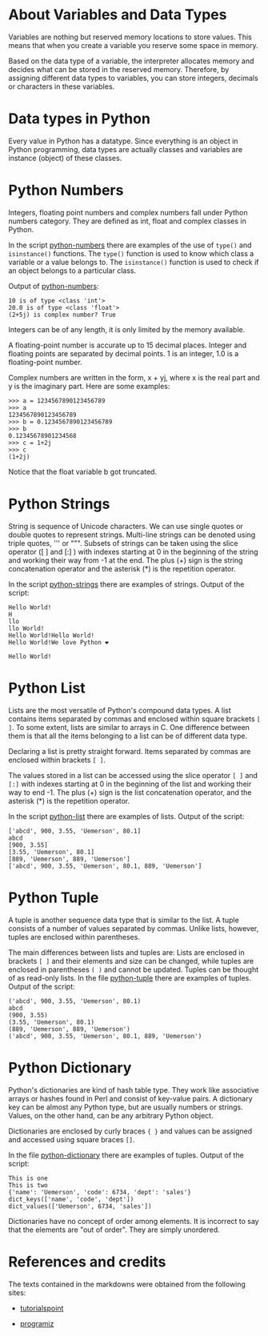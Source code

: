 # About Variables and Data Types

Variables are nothing but reserved memory locations to store values. This means that when you create a variable you reserve some space in memory.

Based on the data type of a variable, the interpreter allocates memory and decides what can be stored in the reserved memory. Therefore, by assigning different data types to variables, you can store integers, decimals or characters in these variables.

# Data types in Python

Every value in Python has a datatype. Since everything is an object in Python programming, data types are actually classes and variables are instance (object) of these classes.

# <strong>Python Numbers</strong>

Integers, floating point numbers and complex numbers fall under Python numbers category. They are defined as int, float and complex classes in Python.

In the script [python-numbers](python-numbers.py) there are examples of the use of `type()` and `isinstance()` functions. The `type()` function is used to know which class a variable or a value belongs to. The `isinstance()` function is used to check if an object belongs to a particular class.

Output of [python-numbers](python-numbers.py):

```
10 is of type <class 'int'>
20.0 is of type <class 'float'>
(2+5j) is complex number? True
```

Integers can be of any length, it is only limited by the memory available.

A floating-point number is accurate up to 15 decimal places. Integer and floating points are separated by decimal points. 1 is an integer, 1.0 is a floating-point number.

Complex numbers are written in the form, x + yj, where x is the real part and y is the imaginary part. Here are some examples:

```
>>> a = 1234567890123456789
>>> a
1234567890123456789
>>> b = 0.1234567890123456789
>>> b
0.12345678901234568
>>> c = 1+2j
>>> c
(1+2j)
```

Notice that the float variable b got truncated.

# <strong>Python Strings</strong>

String is sequence of Unicode characters. We can use single quotes or double quotes to represent strings. Multi-line strings can be denoted using triple quotes, ''' or """.
Subsets of strings can be taken using the slice operator ([ ] and [:] ) with indexes starting at 0 in the beginning of the string and working their way from -1 at the end.
The plus (+) sign is the string concatenation operator and the asterisk (\*) is the repetition operator.

In the script [python-strings](python-strings.py) there are examples of strings. Output of the script:

```
Hello World!
H
llo
llo World!
Hello World!Hello World!
Hello World!We love Python ❤

Hello World!

```

# <strong>Python List</strong>

Lists are the most versatile of Python's compound data types. A list contains items separated by commas and enclosed within square brackets `[ ]`. To some extent, lists are similar to arrays in C. One difference between them is that all the items belonging to a list can be of different data type.

Declaring a list is pretty straight forward. Items separated by commas are enclosed within brackets `[ ]`.

The values stored in a list can be accessed using the slice operator `[ ]` and `[:]` with indexes starting at 0 in the beginning of the list and working their way to end -1. The plus (+) sign is the list concatenation operator, and the asterisk (\*) is the repetition operator.

In the script [python-list](python-list.py) there are examples of lists. Output of the script:

```
['abcd', 900, 3.55, 'Uemerson', 80.1]
abcd
[900, 3.55]
[3.55, 'Uemerson', 80.1]
[889, 'Uemerson', 889, 'Uemerson']
['abcd', 900, 3.55, 'Uemerson', 80.1, 889, 'Uemerson']
```

# <strong>Python Tuple</strong>

A tuple is another sequence data type that is similar to the list. A tuple consists of a number of values separated by commas. Unlike lists, however, tuples are enclosed within parentheses.

The main differences between lists and tuples are: Lists are enclosed in brackets `[ ]` and their elements and size can be changed, while tuples are enclosed in parentheses `( )` and cannot be updated. Tuples can be thought of as read-only lists.
In the file [python-tuple](python-tuple.py) there are examples of tuples. Output of the script:

```
('abcd', 900, 3.55, 'Uemerson', 80.1)
abcd
(900, 3.55)
(3.55, 'Uemerson', 80.1)
(889, 'Uemerson', 889, 'Uemerson')
('abcd', 900, 3.55, 'Uemerson', 80.1, 889, 'Uemerson')
```

# <strong>Python Dictionary</strong>

Python's dictionaries are kind of hash table type. They work like associative arrays or hashes found in Perl and consist of key-value pairs. A dictionary key can be almost any Python type, but are usually numbers or strings. Values, on the other hand, can be any arbitrary Python object.

Dictionaries are enclosed by curly braces `{ }` and values can be assigned and accessed using square braces `[]`.

In the file [python-dictionary](python-dictionary.py) there are examples of tuples. Output of the script:

```
This is one
This is two
{'name': 'Uemerson', 'code': 6734, 'dept': 'sales'}
dict_keys(['name', 'code', 'dept'])
dict_values(['Uemerson', 6734, 'sales'])
```

Dictionaries have no concept of order among elements. It is incorrect to say that the elements are "out of order". They are simply unordered.

# References and credits

The texts contained in the markdowns were obtained from the following sites:

- [tutorialspoint](https://www.tutorialspoint.com/python/python_variable_types.htm)

- [programiz](https://www.programiz.com/python-programming/variables-datatypes)
